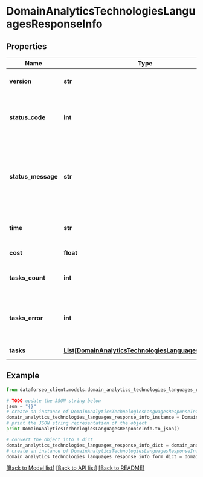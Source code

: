 # DomainAnalyticsTechnologiesLanguagesResponseInfo


## Properties

Name | Type | Description | Notes
------------ | ------------- | ------------- | -------------
**version** | **str** | the current version of the API | [optional] 
**status_code** | **int** | general status code you can find the full list of the response codes here | [optional] 
**status_message** | **str** | general informational message you can find the full list of general informational messages here | [optional] 
**time** | **str** | total execution time, seconds | [optional] 
**cost** | **float** | total tasks cost, USD | [optional] 
**tasks_count** | **int** | the number of tasks in the tasks array | [optional] 
**tasks_error** | **int** | the number of tasks in the tasks array returned with an error | [optional] 
**tasks** | [**List[DomainAnalyticsTechnologiesLanguagesTaskInfo]**](DomainAnalyticsTechnologiesLanguagesTaskInfo.md) | array of tasks | [optional] 

## Example

```python
from dataforseo_client.models.domain_analytics_technologies_languages_response_info import DomainAnalyticsTechnologiesLanguagesResponseInfo

# TODO update the JSON string below
json = "{}"
# create an instance of DomainAnalyticsTechnologiesLanguagesResponseInfo from a JSON string
domain_analytics_technologies_languages_response_info_instance = DomainAnalyticsTechnologiesLanguagesResponseInfo.from_json(json)
# print the JSON string representation of the object
print DomainAnalyticsTechnologiesLanguagesResponseInfo.to_json()

# convert the object into a dict
domain_analytics_technologies_languages_response_info_dict = domain_analytics_technologies_languages_response_info_instance.to_dict()
# create an instance of DomainAnalyticsTechnologiesLanguagesResponseInfo from a dict
domain_analytics_technologies_languages_response_info_form_dict = domain_analytics_technologies_languages_response_info.from_dict(domain_analytics_technologies_languages_response_info_dict)
```
[[Back to Model list]](../README.md#documentation-for-models) [[Back to API list]](../README.md#documentation-for-api-endpoints) [[Back to README]](../README.md)


